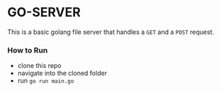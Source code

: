 # GO-SERVER

This is a basic golang file server that handles a `GET` and a `POST` request.

### How to Run

- clone this repo
- navigate into the cloned folder
- run `go run main.go`
